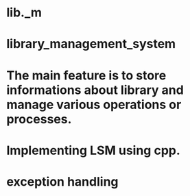 # lib._m
# library_management_system
# The main feature is to store informations about library and manage various operations or processes.
# Implementing LSM using cpp.
# exception handling
